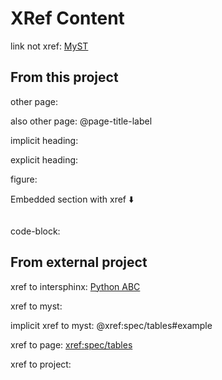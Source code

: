 # XRef Content

link not xref: [MyST](https://mystmd.org)

## From this project

other page: [](#page-fm-label)

also other page: @page-title-label

implicit heading: [](#implicit-heading)

explicit heading: [](#explicit-heading)

figure: [](#my-fig)

Embedded section with xref ⬇️

```{embed} #section-with-xref

```

code-block: [](#my-code)

## From external project

xref to intersphinx: [Python ABC](xref:python#library/abc)

xref to myst: [](xref:spec#admonition)

implicit xref to myst: @xref:spec/tables#example

xref to page: <xref:spec/tables>

xref to project: [](xref:spec)
